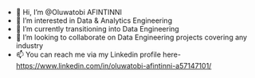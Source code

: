 - 👋 Hi, I’m @Oluwatobi AFINTINNI
- 👀 I’m interested in Data & Analytics Engineering
- 🌱 I’m currently transitioning into Data Engineering
- 💞️ I’m looking to collaborate on Data Engineering projects covering any industry
- 📫 You can reach me via my Linkedin profile here- https://www.linkedin.com/in/oluwatobi-afintinni-a57147101/

<!---
TobyDavids/TobyDavids is a ✨ special ✨ repository because its `README.md` (this file) appears on your GitHub profile.
You can click the Preview link to take a look at your changes.
--->
